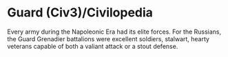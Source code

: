 # Guard (Civ3)/Civilopedia

Every army during the Napoleonic Era had its elite forces. For the Russians,
the Guard Grenadier battalions were excellent soldiers, stalwart, hearty
veterans capable of both a valiant attack or a stout defense.